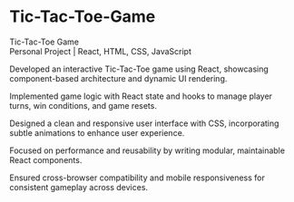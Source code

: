 # Tic-Tac-Toe-Game

Tic-Tac-Toe Game </br>
Personal Project | React, HTML, CSS, JavaScript

Developed an interactive Tic-Tac-Toe game using React, showcasing component-based architecture and dynamic UI rendering.

Implemented game logic with React state and hooks to manage player turns, win conditions, and game resets.

Designed a clean and responsive user interface with CSS, incorporating subtle animations to enhance user experience.

Focused on performance and reusability by writing modular, maintainable React components.

Ensured cross-browser compatibility and mobile responsiveness for consistent gameplay across devices.

